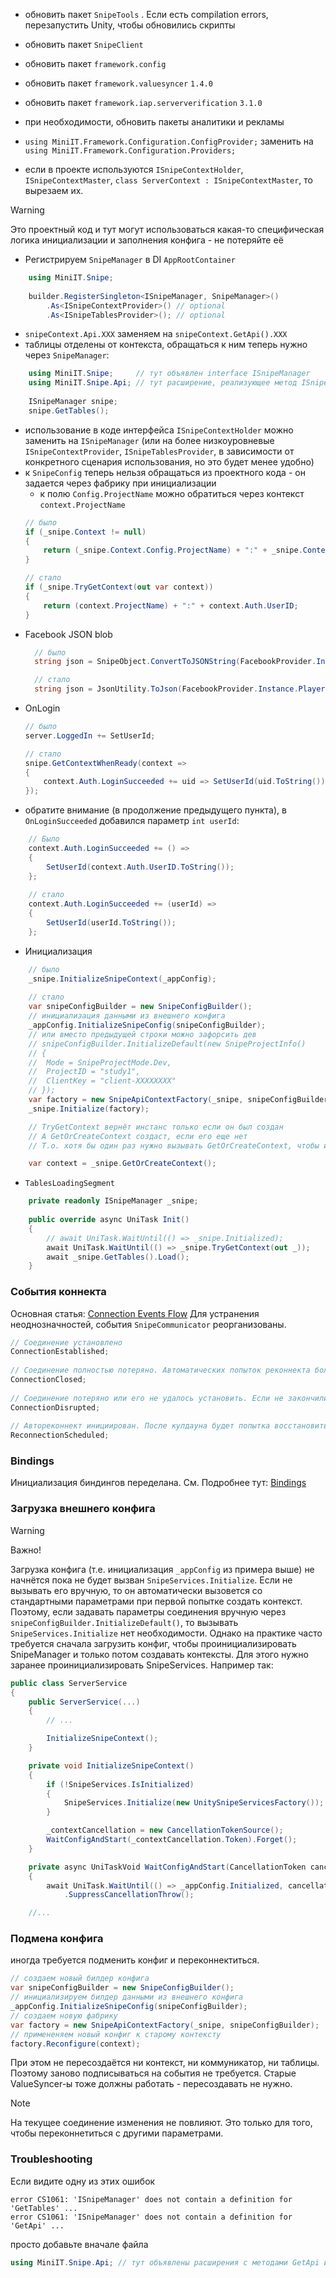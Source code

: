 - обновить пакет `SnipeTools` . Если есть compilation errors, перезапустить Unity, чтобы обновились скрипты
- обновить пакет `SnipeClient`
- обновить пакет `framework.config`
- обновить пакет `framework.valuesyncer` `1.4.0`
- обновить пакет `framework.iap.serververification` `3.1.0`
- при необходимости, обновить пакеты аналитики и рекламы
-  `using MiniIT.Framework.Configuration.ConfigProvider;` заменить на
  `using MiniIT.Framework.Configuration.Providers;`

- если в проекте используются `ISnipeContextHolder`, `ISnipeContextMaster`, `class ServerContext : ISnipeContextMaster`, то вырезаем их.
> [!warning]
  >  Это проектный код и тут могут использоваться какая-то специфическая логика инициализации и заполнения конфига - не потеряйте её
  
- Регистрируем `SnipeManager` в DI `AppRootContainer`
```cs
	using MiniIT.Snipe;
	
	builder.RegisterSingleton<ISnipeManager, SnipeManager>()
	    .As<ISnipeContextProvider>() // optional
	    .As<ISnipeTablesProvider>(); // optional
```
- `snipeContext.Api.XXX` заменяем на `snipeContext.GetApi().XXX`
- таблицы отделены от контекста, обращаться к ним теперь нужно через `SnipeManager`:
```cs
	using MiniIT.Snipe;     // тут объявлен interface ISnipeManager
	using MiniIT.Snipe.Api; // тут расширение, реализующее метод ISnipeManager.GetTables();
	
	ISnipeManager snipe;
	snipe.GetTables();
```
- использование в коде интерфейса `ISnipeContextHolder` можно заменить на `ISnipeManager` (или на более низкоуровневые `ISnipeContextProvider`, `ISnipeTablesProvider`, в зависимости от конкретного сценария использования, но это будет менее удобно)
- к `SnipeConfig` теперь нельзя обращаться из проектного кода - он задается через фабрику при инициализации
	- к полю `Config.ProjectName` можно обратиться через контекст `context.ProjectName`
	```cs
	// было
	if (_snipe.Context != null)
	{
	    return (_snipe.Context.Config.ProjectName) + ":" + _snipe.Context.Auth.UserID;
	}

	// стало
	if (_snipe.TryGetContext(out var context))
	{
	    return (context.ProjectName) + ":" + context.Auth.UserID;
	}
	```
- Facebook JSON blob
  ```cs
	// было
	string json = SnipeObject.ConvertToJSONString(FacebookProvider.Instance.PlayerProfile);

	// стало
	string json = JsonUtility.ToJson(FacebookProvider.Instance.PlayerProfile.ToObject());
	```
- OnLogin
	```cs
	// было 
	server.LoggedIn += SetUserId;
	
	// стало
	snipe.GetContextWhenReady(context =>
	{  
		context.Auth.LoginSucceeded += uid => SetUserId(uid.ToString());
	});
	```
- обратите внимание (в продолжение предыдущего пункта), в `OnLoginSucceeded` добавился параметр `int userId`:
```cs
	// Было
	context.Auth.LoginSucceeded += () =>
	{
	    SetUserId(context.Auth.UserID.ToString());
	};
	
	// стало
	context.Auth.LoginSucceeded += (userId) =>
	{
	    SetUserId(userId.ToString());
	};
```
- Инициализация
```cs
	// было
	_snipe.InitializeSnipeContext(_appConfig);
	
	// стало
	var snipeConfigBuilder = new SnipeConfigBuilder();
	// инициализация данными из внешнего конфига
	_appConfig.InitializeSnipeConfig(snipeConfigBuilder);
	// или вместо предыдущей строки можно зафорсить дев
	// snipeConfigBuilder.InitializeDefault(new SnipeProjectInfo()  
	// {  
	//  Mode = SnipeProjectMode.Dev,  
	//  ProjectID = "study1",  
	//  ClientKey = "client-XXXXXXXX"  
	// });
	var factory = new SnipeApiContextFactory(_snipe, snipeConfigBuilder);
	_snipe.Initialize(factory);

	// TryGetContext вернёт инстанс только если он был создан
    // А GetOrCreateContext создаст, если его еще нет
	// Т.о. хотя бы один раз нужно вызывать GetOrCreateContext, чтобы инстанс создался

	var context = _snipe.GetOrCreateContext();
```
- `TablesLoadingSegment`
```cs
	private readonly ISnipeManager _snipe;
	
	public override async UniTask Init()  
	{  
	    // await UniTask.WaitUntil(() => _snipe.Initialized);
	    await UniTask.WaitUntil(() => _snipe.TryGetContext(out _));
	    await _snipe.GetTables().Load();
	}
```

### События коннекта
Основная статья: [Connection Events Flow](Connection%20Events%20Flow.md)
Для устранения неоднозначностей, события `SnipeCommunicator` реорганизованы.
```cs
// Соединение установлено
ConnectionEstablished;  
  
// Соединение полностью потеряно. Автоматических попыток реконнекта больше не будет
ConnectionClosed;  
  
// Соединение потеряно или его не удалось установить. Если не закончились попытки, то будет автореконнект
ConnectionDisrupted;  
  
// Автореконнект инициирован. После кулдауна будет попытка восстановить соединение
ReconnectionScheduled;
```

### Bindings
Инициализация биндингов переделана. См. Подробнее тут: [Bindings](Bindings.md)

### Загрузка внешнего конфига
>[!WARNING]
> Важно!

Загрузка конфига (т.е. инициализация `_appConfig` из примера выше) не начнётся пока не будет вызван `SnipeServices.Initialize`. Если не вызывать его вручную, то он автоматически вызовется со стандартными параметрами при первой попытке создать контекст. Поэтому, если задавать параметры соединения вручную через `snipeConfigBuilder.InitializeDefault()`, то вызывать `SnipeServices.Initialize` нет необходимости. Однако на практике часто требуется сначала загрузить конфиг, чтобы проинициализировать SnipeManager и только потом создавать контексты. Для этого нужно заранее проинициализировать SnipeServices. Например так:
```csharp
public class ServerService
{
    public ServerService(...)
    {
        // ...

        InitializeSnipeContext();
    }

    private void InitializeSnipeContext()
    {
        if (!SnipeServices.IsInitialized)
        {
            SnipeServices.Initialize(new UnitySnipeServicesFactory());
        }

        _contextCancellation = new CancellationTokenSource();
        WaitConfigAndStart(_contextCancellation.Token).Forget();
    }

    private async UniTaskVoid WaitConfigAndStart(CancellationToken cancellationToken)
    {
        await UniTask.WaitUntil(() => _appConfig.Initialized, cancellationToken: cancellationToken)
            .SuppressCancellationThrow();

    //...
```

### Подмена конфига
иногда требуется подменить конфиг и переконнектиться.
```cs
// создаем новый билдер конфига
var snipeConfigBuilder = new SnipeConfigBuilder();
// инициализируем билдер данными из внешнего конфига
_appConfig.InitializeSnipeConfig(snipeConfigBuilder);
// создаем новую фабрику
var factory = new SnipeApiContextFactory(_snipe, snipeConfigBuilder);
// примененяем новый конфиг к старому контексту
factory.Reconfigure(context);
```
При этом не пересоздаётся ни контекст, ни коммуникатор, ни таблицы. Поэтому заново подписываться на события не требуется. Старые ValueSyncer-ы тоже должны работать - пересоздавать не нужно.

>[!NOTE] 
> На текущее соединение изменения не повлияют. Это только для того, чтобы переконнетиться с другими параметрами.


### Troubleshooting
Если видите одну из этих ошибок
```
error CS1061: 'ISnipeManager' does not contain a definition for 'GetTables' ...
error CS1061: 'ISnipeManager' does not contain a definition for 'GetApi' ...
```
просто добавьте вначале файла
```cs
using MiniIT.Snipe.Api; // тут объявлены расширения с методами GetApi и GetTables
```

